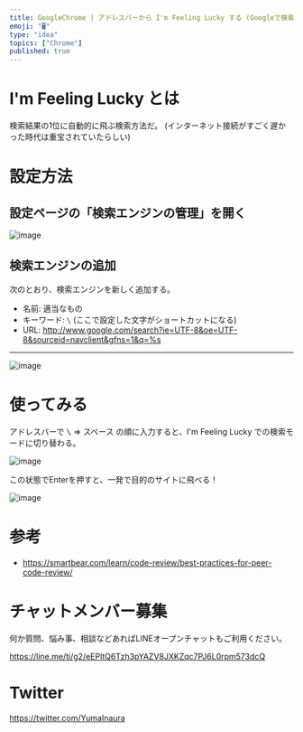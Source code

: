 ```yaml
---
title: GoogleChrome | アドレスバーから I'm Feeling Lucky する (Googleで検索順位1位のサイトに飛ぶ)
emoji: "🖥"
type: "idea"
topics: ["Chrome"]
published: true
---
```


# I'm Feeling Lucky とは

検索結果の1位に自動的に飛ぶ検索方法だ。
(インターネット接続がすごく遅かった時代は重宝されていたらしい)

# 設定方法

## 設定ページの「検索エンジンの管理」を開く

![image](https://qiita-image-store.s3.amazonaws.com/0/89618/1bccbf4e-9fe3-235a-6a39-d921b662b4ed.png)


## 検索エンジンの追加

次のとおり、検索エンジンを新しく追加する。


- 名前: 適当なもの
- キーワード: `\` (ここで設定した文字がショートカットになる)
- URL: http://www.google.com/search?ie=UTF-8&oe=UTF-8&sourceid=navclient&gfns=1&q=%s

---

![image](https://qiita-image-store.s3.amazonaws.com/0/89618/29b8346e-d070-7a19-0a84-b12758f2aa96.png)

# 使ってみる

アドレスバーで <kbd>\\</kbd> => <kbd>スペース</kbd> の順に入力すると、I'm Feeling Lucky での検索モードに切り替わる。

![image](https://qiita-image-store.s3.amazonaws.com/0/89618/fb8857e3-7c5e-caa4-c8a0-fe126e9c32fc.png)

この状態でEnterを押すと、一発で目的のサイトに飛べる！

![image](https://qiita-image-store.s3.amazonaws.com/0/89618/2e34ba6c-d14e-5631-435c-daf87af62d09.png)

# 参考

- https://smartbear.com/learn/code-review/best-practices-for-peer-code-review/









<!-- Update From Qiita API -->

# チャットメンバー募集


何か質問、悩み事、相談などあればLINEオープンチャットもご利用ください。

https://line.me/ti/g2/eEPltQ6Tzh3pYAZV8JXKZqc7PJ6L0rpm573dcQ





# Twitter


https://twitter.com/YumaInaura


<!-- Update From Qiita API -->


